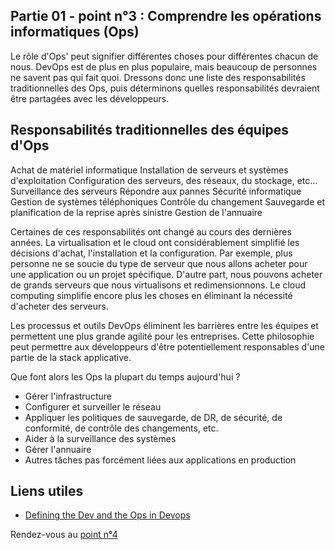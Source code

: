 ## Partie 01 - point n°3 : Comprendre les opérations informatiques (Ops)

Le rôle d'Ops' peut signifier différentes choses pour différentes chacun de nous. DevOps est de plus en plus populaire, mais beaucoup de personnes ne savent pas qui fait quoi. Dressons donc une liste des responsabilités traditionnelles des Ops, puis déterminons quelles responsabilités devraient être partagées avec les développeurs.

## Responsabilités traditionnelles des équipes d'Ops

Achat de matériel informatique
Installation de serveurs et systèmes d'exploitation
Configuration des serveurs, des réseaux, du stockage, etc...
Surveillance des serveurs
Répondre aux pannes
Sécurité informatique
Gestion de systèmes téléphoniques
Contrôle du changement
Sauvegarde et planification de la reprise après sinistre
Gestion de l'annuaire 

Certaines de ces responsabilités ont changé au cours des dernières années. La virtualisation et le cloud ont considérablement simplifié les décisions d'achat, l'installation et la configuration. Par exemple, plus personne ne se soucie du type de serveur que nous allons acheter pour une application ou un projet spécifique. D'autre part, nous pouvons acheter de grands serveurs que nous virtualisons et redimensionnons. Le cloud computing simplifie encore plus les choses en éliminant la nécessité d'acheter des serveurs.

Les processus et outils DevOps éliminent les barrières entre les équipes et permettent une plus grande agilité pour les entreprises. Cette philosophie peut permettre aux développeurs d'être potentiellement responsables d'une partie de la stack applicative.

Que font alors les Ops la plupart du temps aujourd'hui ?

- Gérer l'infrastructure
- Configurer et surveiller le réseau
- Appliquer les politiques de sauvegarde, de DR, de sécurité, de conformité, de contrôle des changements, etc.
- Aider à la surveillance des systèmes
- Gérer l'annuaire 
- Autres tâches pas forcément liées aux applications en production


## Liens utiles 

- [Defining the Dev and the Ops in Devops](https://devops.com/defining-the-dev-and-the-ops-in-devops/)


Rendez-vous au [point n°4](partie0104.md)